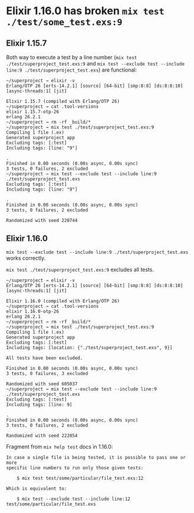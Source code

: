# Elixir 1.16.0 has broken `mix test ./test/some_test.exs:9`

## Elixir 1.15.7

Both way to execute a test by a line number (`mix test ./test/superproject_test.exs:9` and
`mix test --exclude test --include line:9 ./test/superproject_test.exs`) are functional:

```
~/superproject → elixir -v
Erlang/OTP 26 [erts-14.2.1] [source] [64-bit] [smp:8:8] [ds:8:8:10] [async-threads:1] [jit]

Elixir 1.15.7 (compiled with Erlang/OTP 26)
~/superproject → cat .tool-versions
elixir 1.15.7-otp-26
erlang 26.2.1
~/superproject → rm -rf _build/*
~/superproject → mix test ./test/superproject_test.exs:9
Compiling 1 file (.ex)
Generated superproject app
Excluding tags: [:test]
Including tags: [line: "9"]

.
Finished in 0.00 seconds (0.00s async, 0.00s sync)
3 tests, 0 failures, 2 excluded
~/superproject → mix test --exclude test --include line:9 ./test/superproject_test.exs
Excluding tags: [:test]
Including tags: [line: "9"]

.
Finished in 0.00 seconds (0.00s async, 0.00s sync)
3 tests, 0 failures, 2 excluded

Randomized with seed 220744
```

## Elixir 1.16.0

`mix test --exclude test --include line:9 ./test/superproject_test.exs` works correctly.

`mix test ./test/superproject_test.exs:9` excludes all tests.

```
~/superproject → elixir -v
Erlang/OTP 26 [erts-14.2.1] [source] [64-bit] [smp:8:8] [ds:8:8:10] [async-threads:1] [jit]

Elixir 1.16.0 (compiled with Erlang/OTP 26)
~/superproject → cat .tool-versions
elixir 1.16.0-otp-26
erlang 26.2.1
~/superproject → rm -rf _build/*
~/superproject → mix test ./test/superproject_test.exs:9
Compiling 1 file (.ex)
Generated superproject app
Excluding tags: [:test]
Including tags: [location: {"./test/superproject_test.exs", 9}]

All tests have been excluded.

Finished in 0.00 seconds (0.00s async, 0.00s sync)
3 tests, 0 failures, 3 excluded

Randomized with seed 605037
~/superproject → mix test --exclude test --include line:9 ./test/superproject_test.exs
Excluding tags: [:test]
Including tags: [line: 9]

.
Finished in 0.00 seconds (0.00s async, 0.00s sync)
3 tests, 0 failures, 2 excluded

Randomized with seed 222054
```

Fragment from `mix help test` docs in 1.16.0:

```
In case a single file is being tested, it is possible to pass one or more
specific line numbers to run only those given tests:

    $ mix test test/some/particular/file_test.exs:12

Which is equivalent to:

    $ mix test --exclude test --include line:12 test/some/particular/file_test.exs
```
